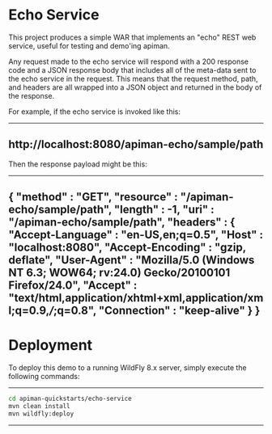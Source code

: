 Echo Service
============

This project produces a simple WAR that implements an "echo" REST web service, useful for testing
and demo'ing apiman.

Any request made to the echo service will respond with a 200 response code and a JSON response
body that includes all of the meta-data sent to the echo service in the request.  This means
that the request method, path, and headers are all wrapped into a JSON object and returned in
the body of the response.

For example, if the echo service is invoked like this:

----
http://localhost:8080/apiman-echo/sample/path
----

Then the response payload might be this:

----
{
  "method" : "GET",
  "resource" : "/apiman-echo/sample/path",
  "length" : -1,
  "uri" : "/apiman-echo/sample/path",
  "headers" : {
    "Accept-Language" : "en-US,en;q=0.5",
    "Host" : "localhost:8080",
    "Accept-Encoding" : "gzip, deflate",
    "User-Agent" : "Mozilla/5.0 (Windows NT 6.3; WOW64; rv:24.0) Gecko/20100101 Firefox/24.0",
    "Accept" : "text/html,application/xhtml+xml,application/xml;q=0.9,*/*;q=0.8",
    "Connection" : "keep-alive"
  }
}
----

Deployment
==========

To deploy this demo to a running WildFly 8.x server, simply execute the following commands:

----
```bash
cd apiman-quickstarts/echo-service
mvn clean install
mvn wildfly:deploy
```
----
